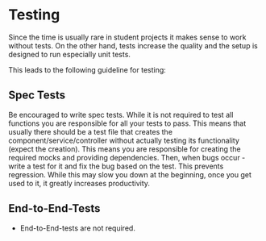 # Testing 

Since the time is usually rare in student projects it makes sense to work without tests. On the other hand, tests increase the quality and the setup is designed to run especially unit tests.

This leads to the following guideline for testing:

## Spec Tests
Be encouraged to write spec tests. While it is not required to test all functions you are responsible for all your tests to pass. This means that usually there should be a test file that creates the component/service/controller without actually testing its functionality (expect the creation). This means you are responsible for creating the required mocks and providing dependencies. Then, when bugs occur - write a test for it and fix the bug based on the test. This prevents regression. While this may slow you down at the beginning, once you get used to it, it greatly increases productivity.


## End-to-End-Tests
- End-to-End-tests are not required. 
